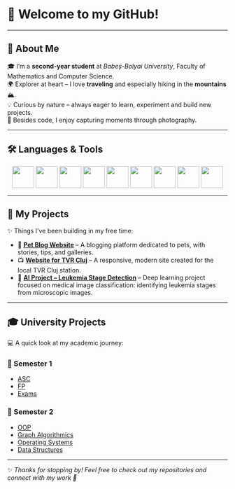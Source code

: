 # 👋 Welcome to my GitHub!

---

## 🌟 About Me  
🎓 I’m a **second-year student** at *Babeș-Bolyai University*, Faculty of Mathematics and Computer Science.  
🌍 Explorer at heart – I love **traveling** and especially hiking in the **mountains** 🏔️.  
💡 Curious by nature – always eager to learn, experiment and build new projects.  
📸 Besides code, I enjoy capturing moments through photography.  

---

## 🛠️ Languages & Tools  

<p align="center">
  <img src="https://cdn.jsdelivr.net/gh/devicons/devicon/icons/python/python-original.svg" width="50" height="50"/>
  <img src="https://cdn.jsdelivr.net/gh/devicons/devicon/icons/cplusplus/cplusplus-original.svg" width="50" height="50"/>
  <img src="https://cdn.jsdelivr.net/gh/devicons/devicon/icons/c/c-original.svg" width="50" height="50"/>
  <img src="https://cdn.jsdelivr.net/gh/devicons/devicon/icons/html5/html5-original.svg" width="50" height="50"/>
  <img src="https://cdn.jsdelivr.net/gh/devicons/devicon/icons/css3/css3-original.svg" width="50" height="50"/>
  <img src="https://cdn.jsdelivr.net/gh/devicons/devicon/icons/javascript/javascript-original.svg" width="50" height="50"/>
  <img src="https://cdn.jsdelivr.net/gh/devicons/devicon/icons/nodejs/nodejs-original.svg" width="50" height="50"/>
  <img src="https://cdn.jsdelivr.net/gh/devicons/devicon/icons/express/express-original.svg" width="50" height="50"/>
  <img src="https://cdn.jsdelivr.net/gh/devicons/devicon/icons/jquery/jquery-original.svg" width="50" height="50"/>
</p>

---

## 🚀 My Projects  

✨ Things I’ve been building in my free time:  

- 🐾 [**Pet Blog Website**](https://github.com/user/pet-blog) – A blogging platform dedicated to pets, with stories, tips, and galleries.  
- 📺 [**Website for TVR Cluj**](https://github.com/user/tvr-cluj) – A responsive, modern site created for the local TVR Cluj station.  
- 🧬 [**AI Project – Leukemia Stage Detection**](https://github.com/user/ai-project) – Deep learning project focused on medical image classification: identifying leukemia stages from microscopic images.  

---

## 🎓 University Projects  

💻 A quick look at my academic journey:  

### 📘 Semester 1
- [ASC](https://github.com/malexandra06/UBB-FMI-Informatica/tree/main/ASC)  
- [FP](https://github.com/malexandra06/UBB-FMI-Informatica/tree/main/FP)  
- [Exams](https://github.com/malexandra06/UBB-FMI-Informatica/tree/main/ARHIVA%20EXAMENE) 
 

### 📗 Semester 2
- [OOP](https://github.com/malexandra06/UBB-FMI-Informatica/tree/main/Sem2/OOP%lab%10-14)  
- [Graph Algorithmics](https://github.com/malexandra06/UBB-FMI-Informatica/tree/main/Sem2/AG)  
- [Operating Systems](https://github.com/malexandra06/UBB-FMI-Informatica/tree/main/Sem2/OS)  
- [Data Structures](https://github.com/malexandra06/UBB-FMI-Informatica/tree/main/Sem2/SDA)  

---

✨ *Thanks for stopping by! Feel free to check out my repositories and connect with my work 🚀*
